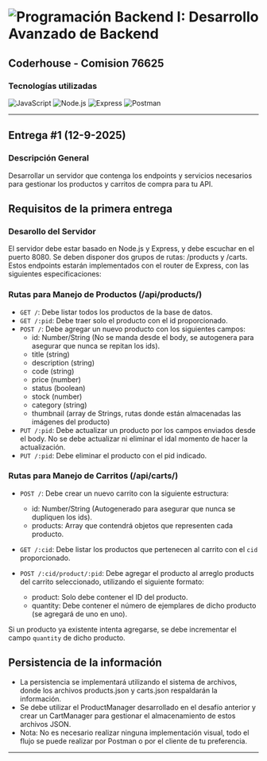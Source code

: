 # ![Programación Backend I: Desarrollo Avanzado de Backend](https://img.shields.io/badge/CURSO%3A-%20PROGRAMACION%20BACKEND%20I-orange?style=plastic&logo=codementor)

## Coderhouse - Comision 76625

### Tecnologías utilizadas

![JavaScript](https://img.shields.io/badge/JavaScript-323330?style=for-the-badge&logo=javascript&logoColor=F7DF1E)
![Node.js](https://img.shields.io/badge/Node%20js-339933?style=for-the-badge&logo=nodedotjs&logoColor=white)
![Express](https://img.shields.io/badge/Express%20js-000000?style=for-the-badge&logo=express&logoColor=white)
![Postman](https://img.shields.io/badge/Postman-FF6C37?style=for-the-badge&logo=Postman&logoColor=white)

---

## Entrega #1 (12-9-2025)

### Descripción General

Desarrollar un servidor que contenga los endpoints y servicios necesarios para gestionar los productos y carritos de compra para tu API.

## Requisitos de la primera entrega

### Desarollo del Servidor

El servidor debe estar basado en Node.js y Express, y debe escuchar en el puerto 8080. Se deben disponer dos grupos de rutas: /products y /carts. Estos endpoints estarán implementados con el router de Express, con las siguientes especificaciones:

### Rutas para Manejo de Productos (/api/products/)

- `GET /`: Debe listar todos los productos de la base de datos.
- `GET /:pid`: Debe traer solo el producto con el id proporcionado.
- `POST /`: Debe agregar un nuevo producto con los siguientes campos:
  - id: Number/String (No se manda desde el body, se autogenera para asegurar que nunca se repitan los ids).
  - title (string)
  - description (string)
  - code (string)
  - price (number)
  - status (boolean)
  - stock (number)
  - category (string)
  - thumbnail (array de Strings, rutas donde están almacenadas las imágenes del producto)
- `PUT /:pid`: Debe actualizar un producto por los campos enviados desde el body. No se debe actualizar ni eliminar el idal momento de hacer la actualización.
- `PUT /:pid`: Debe eliminar el producto con el pid indicado.

### Rutas para Manejo de Carritos (/api/carts/)

- `POST /`: Debe crear un nuevo carrito con la siguiente estructura:

  - id: Number/String (Autogenerado para asegurar que nunca se dupliquen los ids).
  - products: Array que contendrá objetos que representen cada producto.

- `GET /:cid`: Debe listar los productos que pertenecen al carrito con el `cid` proporcionado.
- `POST /:cid/product/:pid`: Debe agregar el producto al arreglo products del carrito seleccionado, utilizando el siguiente formato:
  - product: Solo debe contener el ID del producto.
  - quantity: Debe contener el número de ejemplares de dicho producto (se agregará de uno en uno).

Si un producto ya existente intenta agregarse, se debe incrementar el campo `quantity` de dicho producto.

## Persistencia de la información

- La persistencia se implementará utilizando el sistema de archivos, donde los archivos products.json y carts.json respaldarán la información.
- Se debe utilizar el ProductManager desarrollado en el desafío anterior y crear un CartManager para gestionar el almacenamiento de estos archivos JSON.
- Nota: No es necesario realizar ninguna implementación visual, todo el flujo se puede realizar por Postman o por el cliente de tu preferencia.

---
